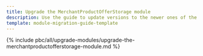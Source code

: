 ```yaml
---
title: Upgrade the MerchantProductOfferStorage module
description: Use the guide to update versions to the newer ones of the MerchantProductOfferStorage module.
template: module-migration-guide-template
---
```


{% include pbc/all/upgrade-modules/upgrade-the-merchantproductofferstorage-module.md %} <!-- To edit, see /_includes/pbc/all/upgrade-modules/upgrade-the-merchantproductofferstorage-module.md -->
